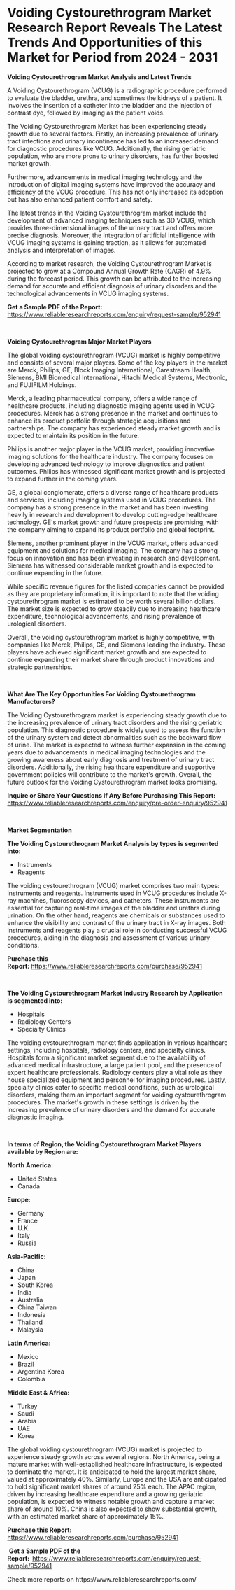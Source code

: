 <p><h1>Voiding Cystourethrogram Market Research Report Reveals The Latest Trends And Opportunities of this Market for Period from 2024 - 2031</h1></p><p><strong>Voiding Cystourethrogram Market Analysis and Latest Trends</strong></p>
<p><p>A Voiding Cystourethrogram (VCUG) is a radiographic procedure performed to evaluate the bladder, urethra, and sometimes the kidneys of a patient. It involves the insertion of a catheter into the bladder and the injection of contrast dye, followed by imaging as the patient voids.</p><p>The Voiding Cystourethrogram Market has been experiencing steady growth due to several factors. Firstly, an increasing prevalence of urinary tract infections and urinary incontinence has led to an increased demand for diagnostic procedures like VCUG. Additionally, the rising geriatric population, who are more prone to urinary disorders, has further boosted market growth.</p><p>Furthermore, advancements in medical imaging technology and the introduction of digital imaging systems have improved the accuracy and efficiency of the VCUG procedure. This has not only increased its adoption but has also enhanced patient comfort and safety.</p><p>The latest trends in the Voiding Cystourethrogram market include the development of advanced imaging techniques such as 3D VCUG, which provides three-dimensional images of the urinary tract and offers more precise diagnosis. Moreover, the integration of artificial intelligence with VCUG imaging systems is gaining traction, as it allows for automated analysis and interpretation of images.</p><p>According to market research, the Voiding Cystourethrogram Market is projected to grow at a Compound Annual Growth Rate (CAGR) of 4.9% during the forecast period. This growth can be attributed to the increasing demand for accurate and efficient diagnosis of urinary disorders and the technological advancements in VCUG imaging systems.</p></p>
<p><strong>Get a Sample PDF of the Report:&nbsp;</strong> <a href="https://www.reliableresearchreports.com/enquiry/request-sample/952941">https://www.reliableresearchreports.com/enquiry/request-sample/952941</a></p>
<p>&nbsp;</p>
<p><strong>Voiding Cystourethrogram Major Market Players</strong></p>
<p><p>The global voiding cystourethrogram (VCUG) market is highly competitive and consists of several major players. Some of the key players in the market are Merck, Philips, GE, Block Imaging International, Carestream Health, Siemens, BMI Biomedical International, Hitachi Medical Systems, Medtronic, and FUJIFILM Holdings.</p><p>Merck, a leading pharmaceutical company, offers a wide range of healthcare products, including diagnostic imaging agents used in VCUG procedures. Merck has a strong presence in the market and continues to enhance its product portfolio through strategic acquisitions and partnerships. The company has experienced steady market growth and is expected to maintain its position in the future.</p><p>Philips is another major player in the VCUG market, providing innovative imaging solutions for the healthcare industry. The company focuses on developing advanced technology to improve diagnostics and patient outcomes. Philips has witnessed significant market growth and is projected to expand further in the coming years.</p><p>GE, a global conglomerate, offers a diverse range of healthcare products and services, including imaging systems used in VCUG procedures. The company has a strong presence in the market and has been investing heavily in research and development to develop cutting-edge healthcare technology. GE's market growth and future prospects are promising, with the company aiming to expand its product portfolio and global footprint.</p><p>Siemens, another prominent player in the VCUG market, offers advanced equipment and solutions for medical imaging. The company has a strong focus on innovation and has been investing in research and development. Siemens has witnessed considerable market growth and is expected to continue expanding in the future.</p><p>While specific revenue figures for the listed companies cannot be provided as they are proprietary information, it is important to note that the voiding cystourethrogram market is estimated to be worth several billion dollars. The market size is expected to grow steadily due to increasing healthcare expenditure, technological advancements, and rising prevalence of urological disorders.</p><p>Overall, the voiding cystourethrogram market is highly competitive, with companies like Merck, Philips, GE, and Siemens leading the industry. These players have achieved significant market growth and are expected to continue expanding their market share through product innovations and strategic partnerships.</p></p>
<p>&nbsp;</p>
<p><strong>What Are The Key Opportunities For Voiding Cystourethrogram Manufacturers?</strong></p>
<p><p>The Voiding Cystourethrogram market is experiencing steady growth due to the increasing prevalence of urinary tract disorders and the rising geriatric population. This diagnostic procedure is widely used to assess the function of the urinary system and detect abnormalities such as the backward flow of urine. The market is expected to witness further expansion in the coming years due to advancements in medical imaging technologies and the growing awareness about early diagnosis and treatment of urinary tract disorders. Additionally, the rising healthcare expenditure and supportive government policies will contribute to the market's growth. Overall, the future outlook for the Voiding Cystourethrogram market looks promising.</p></p>
<p><strong>Inquire or Share Your Questions If Any Before Purchasing This Report:</strong> <a href="https://www.reliableresearchreports.com/enquiry/pre-order-enquiry/952941">https://www.reliableresearchreports.com/enquiry/pre-order-enquiry/952941</a></p>
<p>&nbsp;</p>
<p><strong>Market Segmentation</strong></p>
<p><strong>The Voiding Cystourethrogram Market Analysis by types is segmented into:</strong></p>
<p><ul><li>Instruments</li><li>Reagents</li></ul></p>
<p><p>The voiding cystourethrogram (VCUG) market comprises two main types: instruments and reagents. Instruments used in VCUG procedures include X-ray machines, fluoroscopy devices, and catheters. These instruments are essential for capturing real-time images of the bladder and urethra during urination. On the other hand, reagents are chemicals or substances used to enhance the visibility and contrast of the urinary tract in X-ray images. Both instruments and reagents play a crucial role in conducting successful VCUG procedures, aiding in the diagnosis and assessment of various urinary conditions.</p></p>
<p><strong>Purchase this Report:&nbsp;</strong><a href="https://www.reliableresearchreports.com/purchase/952941">https://www.reliableresearchreports.com/purchase/952941</a></p>
<p>&nbsp;</p>
<p><strong>The Voiding Cystourethrogram Market Industry Research by Application is segmented into:</strong></p>
<p><ul><li>Hospitals</li><li>Radiology Centers</li><li>Specialty Clinics</li></ul></p>
<p><p>The voiding cystourethrogram market finds application in various healthcare settings, including hospitals, radiology centers, and specialty clinics. Hospitals form a significant market segment due to the availability of advanced medical infrastructure, a large patient pool, and the presence of expert healthcare professionals. Radiology centers play a vital role as they house specialized equipment and personnel for imaging procedures. Lastly, specialty clinics cater to specific medical conditions, such as urological disorders, making them an important segment for voiding cystourethrogram procedures. The market's growth in these settings is driven by the increasing prevalence of urinary disorders and the demand for accurate diagnostic imaging.</p></p>
<p>&nbsp;</p>
<p><strong>In terms of Region, the Voiding Cystourethrogram Market Players available by Region are:</strong></p>
<p>
    <p> <strong> North America: </strong>
        <ul>
            <li>United States</li>
            <li>Canada</li>
        </ul>
        </p> 
    <p> <strong> Europe: </strong>
        <ul>
            <li>Germany</li>
            <li>France</li>
            <li>U.K.</li>
            <li>Italy</li>
            <li>Russia</li>
        </ul>
        </p> 
    <p> <strong> Asia-Pacific: </strong>
        <ul>
            <li>China</li>
            <li>Japan</li>
            <li>South Korea</li>
            <li>India</li>
            <li>Australia</li>
            <li>China Taiwan</li>
            <li>Indonesia</li>
            <li>Thailand</li>
            <li>Malaysia</li>
        </ul>
        </p> 
    <p> <strong> Latin America: </strong>
        <ul>
            <li>Mexico</li>
            <li>Brazil</li>
            <li>Argentina Korea</li>
            <li>Colombia</li>
        </ul>
        </p> 
    <p> <strong> Middle East & Africa: </strong>
        <ul>
            <li>Turkey</li>
            <li>Saudi</li>
            <li>Arabia</li>
            <li>UAE</li>
            <li>Korea</li>
        </ul>
    </p>
    </p>
<p><p>The global voiding cystourethrogram (VCUG) market is projected to experience steady growth across several regions. North America, being a mature market with well-established healthcare infrastructure, is expected to dominate the market. It is anticipated to hold the largest market share, valued at approximately 40%. Similarly, Europe and the USA are anticipated to hold significant market shares of around 25% each. The APAC region, driven by increasing healthcare expenditure and a growing geriatric population, is expected to witness notable growth and capture a market share of around 10%. China is also expected to show substantial growth, with an estimated market share of approximately 15%.</p></p>
<p><strong>Purchase this Report: </strong><a href="https://www.reliableresearchreports.com/purchase/952941">https://www.reliableresearchreports.com/purchase/952941</a></p>
<p>&nbsp;<strong>Get a Sample PDF of the Report:&nbsp;&nbsp;</strong><a href="https://www.reliableresearchreports.com/enquiry/request-sample/952941">https://www.reliableresearchreports.com/enquiry/request-sample/952941</a></p>
<p><strong></strong></p>
<p>Check more reports on https://www.reliableresearchreports.com/</p>
